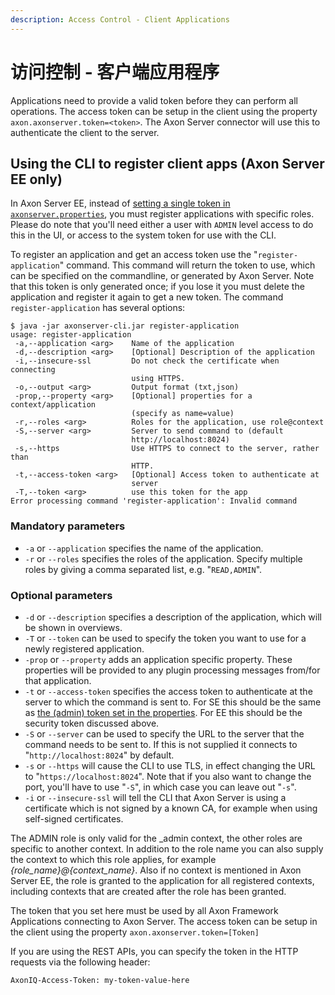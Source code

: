 ```yaml
---
description: Access Control - Client Applications
---
```


# 访问控制 - 客户端应用程序

Applications need to provide a valid token before they can perform all operations. The access token can be setup in the client using the property `axon.axonserver.token=<token>`. The Axon Server connector will use this to authenticate the client to the server.

## Using the CLI to register client apps (Axon Server EE only)

In Axon Server EE, instead of [setting a single token in `axonserver.properties`](access-control-se.md), you must register applications with specific roles. Please do note that you'll need either a user with `ADMIN` level access to do this in the UI, or access to the system token for use with the CLI.

To register an application and get an access token use the "`register-application`" command. This command will return the token to use, which can be specified on the commandline, or generated by Axon Server. Note that this token is only generated once; if you lose it you must delete the application and register it again to get a new token. The command `register-application` has several options:

```
$ java -jar axonserver-cli.jar register-application
usage: register-application
 -a,--application <arg>    Name of the application
 -d,--description <arg>    [Optional] Description of the application
 -i,--insecure-ssl         Do not check the certificate when connecting
                           using HTTPS.
 -o,--output <arg>         Output format (txt,json)
 -prop,--property <arg>    [Optional] properties for a context/application
                           (specify as name=value)
 -r,--roles <arg>          Roles for the application, use role@context
 -S,--server <arg>         Server to send command to (default
                           http://localhost:8024)
 -s,--https                Use HTTPS to connect to the server, rather than
                           HTTP.
 -t,--access-token <arg>   [Optional] Access token to authenticate at
                           server
 -T,--token <arg>          use this token for the app
Error processing command 'register-application': Invalid command
```

### Mandatory parameters

* `-a` or `--application` specifies the name of the application.
* `-r` or `--roles` specifies the roles of the application. Specify multiple roles by giving a comma separated list, e.g. "`READ,ADMIN`".

### Optional parameters

* `-d` or `--description` specifies a description of the application, which will be shown in overviews.
* `-T` or `--token` can be used to specify the token you want to use for a newly registered application.
* `-prop` or `--property` adds an application specific property. These properties will be provided to any plugin processing messages from/for that application.
* `-t` or `--access-token` specifies the access token to authenticate at the server to which the command is sent to. For SE this should be the same as [the (admin) token set in the properties](access-control-se.md). For EE this should be the security token discussed above.
* `-S` or `--server` can be used to specify the URL to the server that the command needs to be sent to. If this is not supplied it connects to "`http://localhost:8024`" by default.
* `-s` or `--https` will cause the CLI to use TLS, in effect changing the URL to "`https://localhost:8024`". Note that if you also want to change the port, you'll have to use "`-S`", in which case you can leave out "`-s`".
* `-i` or `--insecure-ssl` will tell the CLI that Axon Server is using a certificate which is not signed by a known CA, for example when using self-signed certificates.

The ADMIN role is only valid for the \_admin context, the other roles are specific to another context. In addition to the role name you can also supply the context to which this role applies, for example _{role\_name}@{context\_name}_. Also if no context is mentioned in Axon Server EE, the role is granted to the application for all registered contexts, including contexts that are created after the role has been granted.

The token that you set here must be used by all Axon Framework Applications connecting to Axon Server. The access token can be setup in the client using the property `axon.axonserver.token=[Token]`

If you are using the REST APIs, you can specify the token in the HTTP requests via the following header:

```
AxonIQ-Access-Token: my-token-value-here
```
